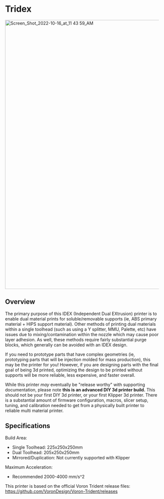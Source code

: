 # Tridex

<img width="880" alt="Screen_Shot_2022-10-16_at_11 43 59_AM" src="https://user-images.githubusercontent.com/11861478/196045878-15abce0f-acf1-4f9c-a138-cd220791d739.png">

## Overview

The primary purpose of this IDEX (Independent Dual EXtrusion) printer is to enable dual material prints for soluble/removable supports (ie, ABS primary material + HIPS support material). Other methods of printing dual materials within a single toolhead (such as using a Y splitter, MMU, Palette, etc) have issues due to mixing/contamination within the nozzle which may cause poor layer adhesion. As well, these methods require fairly substantial purge blocks, which generally can be avoided with an IDEX design. 

If you need to prototype parts that have complex geometries (ie, prototyping parts that will be injection molded for mass production), this may be the printer for you! However, if you are designing parts with the final goal of being 3d printed, optimizing the design to be printed without supports will be more reliable, less expensive, and faster overall.

While this printer *may* eventually be "release worthy" with supporting documentation, please note **this is an advanced DIY 3d printer build.** This should not be your first DIY 3d printer, or your first Klipper 3d printer. There is a substantial amount of firmware configuration, macros, slicer setup, tuning, and calibration needed to get from a physically built printer to reliable multi material printer. 

## Specifications

Build Area: 

- Single Toolhead: 225x250x250mm
- Dual Toolhead: 205x250x250mm
- Mirrored/Duplication: Not currently supported with Klipper

Maximum Acceleration:

- Recommended 2000-4000 mm/s^2

This printer is based on the official Voron Trident release files: https://github.com/VoronDesign/Voron-Trident/releases
